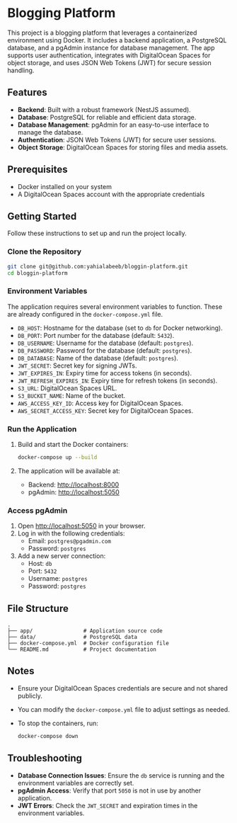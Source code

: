# Blogging Platform

This project is a blogging platform that leverages a containerized environment using Docker. It includes a backend application, a PostgreSQL database, and a pgAdmin instance for database management. The app supports user authentication, integrates with DigitalOcean Spaces for object storage, and uses JSON Web Tokens (JWT) for secure session handling.

## Features

- **Backend**: Built with a robust framework (NestJS assumed).
- **Database**: PostgreSQL for reliable and efficient data storage.
- **Database Management**: pgAdmin for an easy-to-use interface to manage the database.
- **Authentication**: JSON Web Tokens (JWT) for secure user sessions.
- **Object Storage**: DigitalOcean Spaces for storing files and media assets.

## Prerequisites

- Docker installed on your system
- A DigitalOcean Spaces account with the appropriate credentials

## Getting Started

Follow these instructions to set up and run the project locally.

### Clone the Repository

```bash
git clone git@github.com:yahialabeeb/bloggin-platform.git
cd bloggin-platform
```

### Environment Variables

The application requires several environment variables to function. These are already configured in the `docker-compose.yml` file.

- `DB_HOST`: Hostname for the database (set to `db` for Docker networking).
- `DB_PORT`: Port number for the database (default: `5432`).
- `DB_USERNAME`: Username for the database (default: `postgres`).
- `DB_PASSWORD`: Password for the database (default: `postgres`).
- `DB_DATABASE`: Name of the database (default: `postgres`).
- `JWT_SECRET`: Secret key for signing JWTs.
- `JWT_EXPIRES_IN`: Expiry time for access tokens (in seconds).
- `JWT_REFRESH_EXPIRES_IN`: Expiry time for refresh tokens (in seconds).
- `S3_URL`: DigitalOcean Spaces URL.
- `S3_BUCKET_NAME`: Name of the bucket.
- `AWS_ACCESS_KEY_ID`: Access key for DigitalOcean Spaces.
- `AWS_SECRET_ACCESS_KEY`: Secret key for DigitalOcean Spaces.

### Run the Application

1. Build and start the Docker containers:

   ```bash
   docker-compose up --build
   ```

2. The application will be available at:

   - Backend: [http://localhost:8000](http://localhost:8000)
   - pgAdmin: [http://localhost:5050](http://localhost:5050)

### Access pgAdmin

1. Open [http://localhost:5050](http://localhost:5050) in your browser.
2. Log in with the following credentials:
   - Email: `postgres@pgadmin.com`
   - Password: `postgres`
3. Add a new server connection:
   - Host: `db`
   - Port: `5432`
   - Username: `postgres`
   - Password: `postgres`

## File Structure

```
.
├── app/                # Application source code
├── data/               # PostgreSQL data
├── docker-compose.yml  # Docker configuration file
└── README.md           # Project documentation
```

## Notes

- Ensure your DigitalOcean Spaces credentials are secure and not shared publicly.
- You can modify the `docker-compose.yml` file to adjust settings as needed.
- To stop the containers, run:

  ```bash
  docker-compose down
  ```

## Troubleshooting

- **Database Connection Issues**: Ensure the `db` service is running and the environment variables are correctly set.
- **pgAdmin Access**: Verify that port `5050` is not in use by another application.
- **JWT Errors**: Check the `JWT_SECRET` and expiration times in the environment variables.
